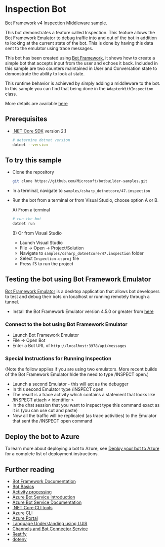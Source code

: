 ﻿# Inspection Bot

Bot Framework v4 Inspection Middleware sample.

This bot demonstrates a feature called Inspection. This feature allows the Bot Framework Emulator to debug traffic into and out of the bot in addition to looking at the current state of the bot. This is done by having this data sent to the emulator using trace messages.

This bot has been created using [Bot Framework](https://dev.botframework.com), it shows how to create a simple bot that accepts input from the user and echoes it back. Included in this sample are two counters maintained in User and Conversation state to demonstrate the ability to look at state.

This runtime behavior is achieved by simply adding a middleware to the bot. In this sample you can find that being done in the `AdapterWithInspection` class.

More details are available [here](https://github.com/microsoft/BotFramework-Emulator/blob/master/content/CHANNELS.md)

## Prerequisites

- [.NET Core SDK](https://dotnet.microsoft.com/download) version 2.1

  ```bash
  # determine dotnet version
  dotnet --version
  ```

## To try this sample

- Clone the repository

    ```bash
    git clone https://github.com/Microsoft/botbuilder-samples.git
    ```

- In a terminal, navigate to `samples/csharp_dotnetcore/47.inspection`
- Run the bot from a terminal or from Visual Studio, choose option A or B.

  A) From a terminal

  ```bash
  # run the bot
  dotnet run
  ```

  B) Or from Visual Studio

  - Launch Visual Studio
  - File -> Open -> Project/Solution
  - Navigate to `samples/csharp_dotnetcore/47.inspection` folder
  - Select `Inspection.csproj` file
  - Press `F5` to run the project

## Testing the bot using Bot Framework Emulator

[Bot Framework Emulator](https://github.com/microsoft/botframework-emulator) is a desktop application that allows bot developers to test and debug their bots on localhost or running remotely through a tunnel.

- Install the Bot Framework Emulator version 4.5.0 or greater from [here](https://github.com/Microsoft/BotFramework-Emulator/releases)

### Connect to the bot using Bot Framework Emulator

- Launch Bot Framework Emulator
- File -> Open Bot
- Enter a Bot URL of `http://localhost:3978/api/messages`

### Special Instructions for Running Inspection

(Note the follow applies if you are using two emulators. More recent builds of the Bot Framework Emulator hide the need to type /INSPECT open.)

- Launch a second Emulator - this will act as the debugger
- In this second Emulator type /INSPECT open
- The result is a trace activity which contains a statement that looks like /INSPECT attach < identifier >
- In the chat session that you want to inspect type this command exact as it is (you can use cut and paste)
- Now all the traffic will be replicated (as trace activities) to the Emulator that sent the /INSPECT open command

## Deploy the bot to Azure

To learn more about deploying a bot to Azure, see [Deploy your bot to Azure](https://aka.ms/azuredeployment) for a complete list of deployment instructions.

## Further reading

- [Bot Framework Documentation](https://docs.botframework.com)
- [Bot Basics](https://docs.microsoft.com/azure/bot-service/bot-builder-basics?view=azure-bot-service-4.0)
- [Activity processing](https://docs.microsoft.com/en-us/azure/bot-service/bot-builder-concept-activity-processing?view=azure-bot-service-4.0)
- [Azure Bot Service Introduction](https://docs.microsoft.com/azure/bot-service/bot-service-overview-introduction?view=azure-bot-service-4.0)
- [Azure Bot Service Documentation](https://docs.microsoft.com/azure/bot-service/?view=azure-bot-service-4.0)
- [.NET Core CLI tools](https://docs.microsoft.com/en-us/dotnet/core/tools/?tabs=netcore2x)
- [Azure CLI](https://docs.microsoft.com/cli/azure/?view=azure-cli-latest)
- [Azure Portal](https://portal.azure.com)
- [Language Understanding using LUIS](https://docs.microsoft.com/en-us/azure/cognitive-services/luis/)
- [Channels and Bot Connector Service](https://docs.microsoft.com/en-us/azure/bot-service/bot-concepts?view=azure-bot-service-4.0)
- [Restify](https://www.npmjs.com/package/restify)
- [dotenv](https://www.npmjs.com/package/dotenv)
